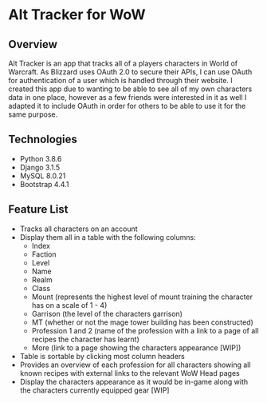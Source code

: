 # Alt Tracker for WoW

## Overview

Alt Tracker is an app that tracks all of a players characters in World of Warcraft. As Blizzard uses OAuth 2.0 to secure their APIs, I can use OAuth for authentication of a user which is handled through their website. I created this app due to wanting to be able to see all of my own characters data in one place, however as a few friends were interested in it as well I adapted it to include OAuth in order for others to be able to use it for the same purpose.

## Technologies

- Python 3.8.6
- Django 3.1.5
- MySQL 8.0.21
- Bootstrap 4.4.1

## Feature List

- Tracks all characters on an account
- Display them all in a table with the following columns:
    - Index
    - Faction
    - Level
    - Name
    - Realm
    - Class
    - Mount (represents the highest level of mount training the character has on a scale of 1 - 4)
    - Garrison (the level of the characters garrison)
    - MT (whether or not the mage tower building has been constructed)
    - Profession 1 and 2 (name of the profession with a link to a page of all recipes the character has learnt)
    - More (link to a page showing the characters appearance [WIP])
- Table is sortable by clicking most column headers
- Provides an overview of each profession for all characters showing all known recipes with external links to the relevant WoW Head pages
- Display the characters appearance as it would be in-game along with the characters currently equipped gear [WIP]

